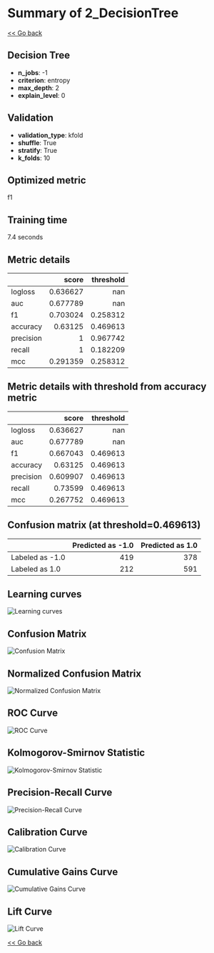 # Summary of 2_DecisionTree

[<< Go back](../README.md)


## Decision Tree
- **n_jobs**: -1
- **criterion**: entropy
- **max_depth**: 2
- **explain_level**: 0

## Validation
 - **validation_type**: kfold
 - **shuffle**: True
 - **stratify**: True
 - **k_folds**: 10

## Optimized metric
f1

## Training time

7.4 seconds

## Metric details
|           |    score |   threshold |
|:----------|---------:|------------:|
| logloss   | 0.636627 |  nan        |
| auc       | 0.677789 |  nan        |
| f1        | 0.703024 |    0.258312 |
| accuracy  | 0.63125  |    0.469613 |
| precision | 1        |    0.967742 |
| recall    | 1        |    0.182209 |
| mcc       | 0.291359 |    0.258312 |


## Metric details with threshold from accuracy metric
|           |    score |   threshold |
|:----------|---------:|------------:|
| logloss   | 0.636627 |  nan        |
| auc       | 0.677789 |  nan        |
| f1        | 0.667043 |    0.469613 |
| accuracy  | 0.63125  |    0.469613 |
| precision | 0.609907 |    0.469613 |
| recall    | 0.73599  |    0.469613 |
| mcc       | 0.267752 |    0.469613 |


## Confusion matrix (at threshold=0.469613)
|                 |   Predicted as -1.0 |   Predicted as 1.0 |
|:----------------|--------------------:|-------------------:|
| Labeled as -1.0 |                 419 |                378 |
| Labeled as 1.0  |                 212 |                591 |

## Learning curves
![Learning curves](learning_curves.png)
## Confusion Matrix

![Confusion Matrix](confusion_matrix.png)


## Normalized Confusion Matrix

![Normalized Confusion Matrix](confusion_matrix_normalized.png)


## ROC Curve

![ROC Curve](roc_curve.png)


## Kolmogorov-Smirnov Statistic

![Kolmogorov-Smirnov Statistic](ks_statistic.png)


## Precision-Recall Curve

![Precision-Recall Curve](precision_recall_curve.png)


## Calibration Curve

![Calibration Curve](calibration_curve_curve.png)


## Cumulative Gains Curve

![Cumulative Gains Curve](cumulative_gains_curve.png)


## Lift Curve

![Lift Curve](lift_curve.png)



[<< Go back](../README.md)
